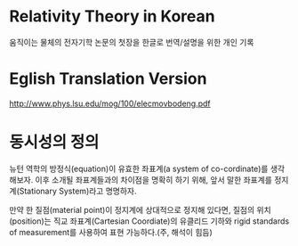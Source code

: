 # Relativity Theory in Korean
 움직이는 물체의 전자기학 논문의 첫장을 한글로 번역/설명을 위한 개인 기록

# Eglish Translation Version
http://www.phys.lsu.edu/mog/100/elecmovbodeng.pdf

# 동시성의 정의
뉴턴 역학의 방정식(equation)이 유효한 좌표계(a system of co-cordinate)를 생각해보자.
이후 소개될 좌표계들과의 차이점을 명확히 하기 위해, 앞서 말한 좌표계를 정지계(Stationary System)라고 명명하자.

만약 한 질점(material point)이 정지계에 상대적으로 정지해 있다면, 질점의 위치(position)는 직교 좌표계(Cartesian Coordiate)의 유클리드 기하와 rigid standards of measurement를 사용하여 표현 가능하다.(주, 해석이 힘듬)